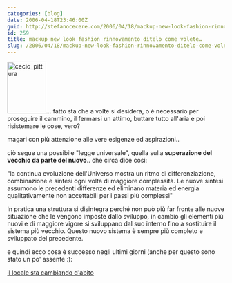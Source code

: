 ```yaml
---
categories: [blog]
date: 2006-04-18T23:46:00Z
guid: http://stefanocecere.com/2006/04/18/mackup-new-look-fashion-rinnovamento-ditelo-come-volete/
id: 259
title: mackup new look fashion rinnovamento ditelo come volete…
slug: /2006/04/18/mackup-new-look-fashion-rinnovamento-ditelo-come-volete/
---
```


[<img src="http://stefanocecere.com/wp-content/uploads/sites/3/2006/04/cecio_pittura.jpg" alt="cecio_pittura" width="90" height="120" class="alignleft size-full wp-image-5490" />](http://www.ilfannullone.it/new/il-locale-fannullone-sta-cambiando-labito/64/)… fatto sta che a volte si desidera, o è necessario per proseguire il cammino, il fermarsi un attimo, buttare tutto all'aria e poi risistemare le cose, vero?
  
magari con più attenzione alle vere esigenze ed aspirazioni..

ciò segue una possibile "legge universale", quella sulla **superazione del vecchio da parte del nuovo**.. che circa dice così:
  
"la continua evoluzione dell'Universo mostra un ritmo di differenziazione, combinazione e sintesi ogni volta di maggiore complessità. Le nuove sintesi assumono le precedenti differenze ed eliminano materia ed energia qualitativamente non accettabili per i passi più complessi"
  
In pratica una struttura si disintegra perché non può più far fronte alle nuove situazione che le vengono imposte dallo sviluppo, in cambio gli elementi più nuovi e di maggiore vigore si sviluppano dal suo interno fino a sostituire il sistema più vecchio. Questo nuovo sistema è sempre più completo e sviluppato del precedente.

e quindi ecco cosa è successo negli ultimi giorni (anche per questo sono stato un po' assente :):
  
[il locale sta cambiando d'abito](http://www.ilfannullone.it/new/il-locale-fannullone-sta-cambiando-labito/64/)